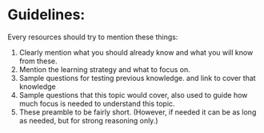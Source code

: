 # Guidelines:

Every resources should try to mention these things:


1. Clearly mention what you should already know and what you will know from these.
3. Mention the learning strategy and what to focus on.
3. Sample questions for testing previous knowledge. and link to cover that knowledge
4. Sample questions that this topic would cover, also used to guide how much focus is needed to understand this topic.
5. These preamble to be fairly short. (However, if needed it can be as long as needed, but for strong reasoning only.)
